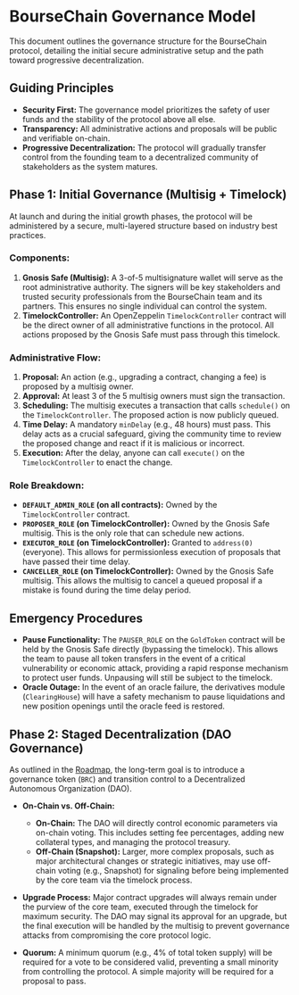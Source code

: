 # BourseChain Governance Model

This document outlines the governance structure for the BourseChain protocol, detailing the initial secure administrative setup and the path toward progressive decentralization.

## Guiding Principles

- **Security First:** The governance model prioritizes the safety of user funds and the stability of the protocol above all else.
- **Transparency:** All administrative actions and proposals will be public and verifiable on-chain.
- **Progressive Decentralization:** The protocol will gradually transfer control from the founding team to a decentralized community of stakeholders as the system matures.

## Phase 1: Initial Governance (Multisig + Timelock)

At launch and during the initial growth phases, the protocol will be administered by a secure, multi-layered structure based on industry best practices.

### Components:
1.  **Gnosis Safe (Multisig):** A 3-of-5 multisignature wallet will serve as the root administrative authority. The signers will be key stakeholders and trusted security professionals from the BourseChain team and its partners. This ensures no single individual can control the system.
2.  **TimelockController:** An OpenZeppelin `TimelockController` contract will be the direct owner of all administrative functions in the protocol. All actions proposed by the Gnosis Safe must pass through this timelock.

### Administrative Flow:
1.  **Proposal:** An action (e.g., upgrading a contract, changing a fee) is proposed by a multisig owner.
2.  **Approval:** At least 3 of the 5 multisig owners must sign the transaction.
3.  **Scheduling:** The multisig executes a transaction that calls `schedule()` on the `TimelockController`. The proposed action is now publicly queued.
4.  **Time Delay:** A mandatory `minDelay` (e.g., 48 hours) must pass. This delay acts as a crucial safeguard, giving the community time to review the proposed change and react if it is malicious or incorrect.
5.  **Execution:** After the delay, anyone can call `execute()` on the `TimelockController` to enact the change.

### Role Breakdown:
- **`DEFAULT_ADMIN_ROLE` (on all contracts):** Owned by the `TimelockController` contract.
- **`PROPOSER_ROLE` (on TimelockController):** Owned by the Gnosis Safe multisig. This is the only role that can schedule new actions.
- **`EXECUTOR_ROLE` (on TimelockController):** Granted to `address(0)` (everyone). This allows for permissionless execution of proposals that have passed their time delay.
- **`CANCELLER_ROLE` (on TimelockController):** Owned by the Gnosis Safe multisig. This allows the multisig to cancel a queued proposal if a mistake is found during the time delay period.

## Emergency Procedures

- **Pause Functionality:** The `PAUSER_ROLE` on the `GoldToken` contract will be held by the Gnosis Safe directly (bypassing the timelock). This allows the team to pause all token transfers in the event of a critical vulnerability or economic attack, providing a rapid response mechanism to protect user funds. Unpausing will still be subject to the timelock.
- **Oracle Outage:** In the event of an oracle failure, the derivatives module (`ClearingHouse`) will have a safety mechanism to pause liquidations and new position openings until the oracle feed is restored.

## Phase 2: Staged Decentralization (DAO Governance)

As outlined in the [Roadmap](./roadmap.md), the long-term goal is to introduce a governance token (`BRC`) and transition control to a Decentralized Autonomous Organization (DAO).

- **On-Chain vs. Off-Chain:**
  - **On-Chain:** The DAO will directly control economic parameters via on-chain voting. This includes setting fee percentages, adding new collateral types, and managing the protocol treasury.
  - **Off-Chain (Snapshot):** Larger, more complex proposals, such as major architectural changes or strategic initiatives, may use off-chain voting (e.g., Snapshot) for signaling before being implemented by the core team via the timelock process.

- **Upgrade Process:** Major contract upgrades will always remain under the purview of the core team, executed through the timelock for maximum security. The DAO may signal its approval for an upgrade, but the final execution will be handled by the multisig to prevent governance attacks from compromising the core protocol logic.

- **Quorum:** A minimum quorum (e.g., 4% of total token supply) will be required for a vote to be considered valid, preventing a small minority from controlling the protocol. A simple majority will be required for a proposal to pass.
